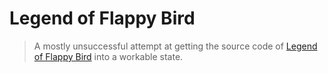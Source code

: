 # Legend of Flappy Bird

> A mostly unsuccessful attempt at getting the source code of [Legend of Flappy Bird](https://ctyiextrasonic.itch.io/legend-of-flappy-bird) into a workable state.
